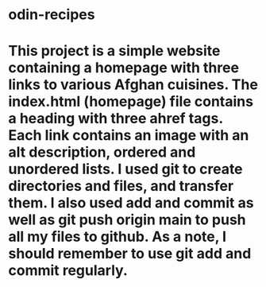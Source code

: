 # odin-recipes
# This project is a simple website containing a homepage with three links to various Afghan cuisines. The index.html (homepage) file contains a heading with three ahref tags. Each link contains an image with an alt description, ordered and unordered lists. I used git to create directories and files, and transfer them. I also used add and commit as well as git push origin main to push all my files to github. As a note, I should remember to use git add and commit regularly. 
